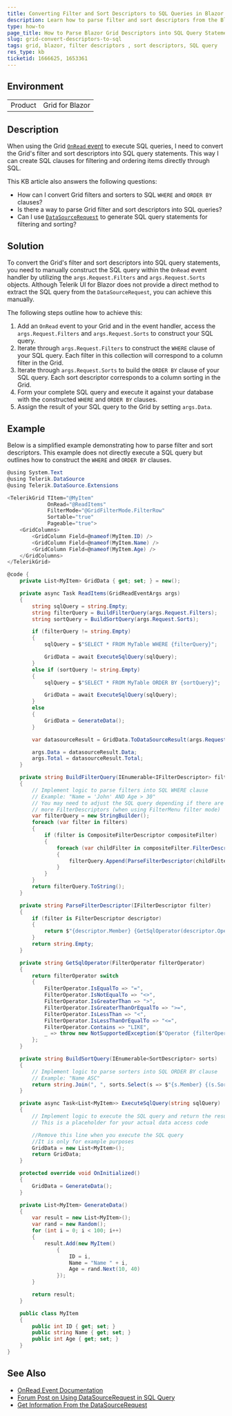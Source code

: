 ```yaml
---
title: Converting Filter and Sort Descriptors to SQL Queries in Blazor Grid
description: Learn how to parse filter and sort descriptors from the Blazor Grid into SQL query statements for manual SQL queries execution using the OnRead event.
type: how-to
page_title: How to Parse Blazor Grid Descriptors into SQL Query Statements
slug: grid-convert-descriptors-to-sql
tags: grid, blazor, filter descriptors , sort descriptors, SQL query
res_type: kb
ticketid: 1666625, 1653361
---
```


## Environment

<table>
    <tbody>
        <tr>
            <td>Product</td>
            <td>Grid for Blazor</td>
        </tr>
    </tbody>
</table>

## Description

When using the Grid [`OnRead` event](slug://grid-events#read-event) to execute SQL queries, I need to convert the Grid's filter and sort descriptors into SQL query statements. This way I can create SQL clauses for filtering and ordering items directly through SQL.

This KB article also answers the following questions:
- How can I convert Grid filters and sorters to SQL `WHERE` and `ORDER BY` clauses?
- Is there a way to parse Grid filter and sort descriptors into SQL queries?
- Can I use [`DataSourceRequest`](slug://common-features-data-binding-onread#event-argument) to generate SQL query statements for filtering and sorting?

## Solution

To convert the Grid's filter and sort descriptors into SQL query statements, you need to manually construct the SQL query within the `OnRead` event handler by utilizing the `args.Request.Filters` and `args.Request.Sorts` objects. Although Telerik UI for Blazor does not provide a direct method to extract the SQL query from the `DataSourceRequest`, you can achieve this manually.

The following steps outline how to achieve this:

1. Add an `OnRead` event to your Grid and in the event handler, access the `args.Request.Filters` and `args.Request.Sorts` to construct your SQL query.
1. Iterate through `args.Request.Filters` to construct the `WHERE` clause of your SQL query. Each filter in this collection will correspond to a column filter in the Grid.
1. Iterate through `args.Request.Sorts` to build the `ORDER BY` clause of your SQL query. Each sort descriptor corresponds to a column sorting in the Grid.
1. Form your complete SQL query and execute it against your database with the constructed `WHERE` and `ORDER BY` clauses.
1. Assign the result of your SQL query to the Grid by setting `args.Data`.

## Example

Below is a simplified example demonstrating how to parse filter and sort descriptors. This example does not directly execute a SQL query but outlines how to construct the `WHERE` and `ORDER BY` clauses.

```csharp
@using System.Text
@using Telerik.DataSource
@using Telerik.DataSource.Extensions

<TelerikGrid TItem="@MyItem"
             OnRead="@ReadItems"
             FilterMode="@GridFilterMode.FilterRow"
             Sortable="true"
             Pageable="true">
    <GridColumns>
        <GridColumn Field=@nameof(MyItem.ID) />
        <GridColumn Field=@nameof(MyItem.Name) />
        <GridColumn Field=@nameof(MyItem.Age) />
    </GridColumns>
</TelerikGrid>

@code {
    private List<MyItem> GridData { get; set; } = new();

    private async Task ReadItems(GridReadEventArgs args)
    {
        string sqlQuery = string.Empty;
        string filterQuery = BuildFilterQuery(args.Request.Filters);
        string sortQuery = BuildSortQuery(args.Request.Sorts);

        if (filterQuery != string.Empty)
        {
            sqlQuery = $"SELECT * FROM MyTable WHERE {filterQuery}";

            GridData = await ExecuteSqlQuery(sqlQuery);
        }
        else if (sortQuery != string.Empty)
        {
            sqlQuery = $"SELECT * FROM MyTable ORDER BY {sortQuery}";

            GridData = await ExecuteSqlQuery(sqlQuery);
        }
        else
        {
            GridData = GenerateData();
        }

        var datasourceResult = GridData.ToDataSourceResult(args.Request);

        args.Data = datasourceResult.Data;
        args.Total = datasourceResult.Total;
    }

    private string BuildFilterQuery(IEnumerable<IFilterDescriptor> filters)
    {
        // Implement logic to parse filters into SQL WHERE clause
        // Example: "Name = 'John' AND Age > 30"
        // You may need to adjust the SQL query depending if there are
        // more FilterDescriptors (when using FilterMenu filter mode)
        var filterQuery = new StringBuilder();
        foreach (var filter in filters)
        {
            if (filter is CompositeFilterDescriptor compositeFilter)
            {
                foreach (var childFilter in compositeFilter.FilterDescriptors)
                {
                    filterQuery.Append(ParseFilterDescriptor(childFilter));
                }
            }
        }
        return filterQuery.ToString();
    }

    private string ParseFilterDescriptor(IFilterDescriptor filter)
    {
        if (filter is FilterDescriptor descriptor)
        {
            return $"{descriptor.Member} {GetSqlOperator(descriptor.Operator)} '{descriptor.Value}'";
        }
        return string.Empty;
    }

    private string GetSqlOperator(FilterOperator filterOperator)
    {
        return filterOperator switch
        {
            FilterOperator.IsEqualTo => "=",
            FilterOperator.IsNotEqualTo => "<>",
            FilterOperator.IsGreaterThan => ">",
            FilterOperator.IsGreaterThanOrEqualTo => ">=",
            FilterOperator.IsLessThan => "<",
            FilterOperator.IsLessThanOrEqualTo => "<=",
            FilterOperator.Contains => "LIKE",
            _ => throw new NotSupportedException($"Operator {filterOperator} is not supported")
        };
    }

    private string BuildSortQuery(IEnumerable<SortDescriptor> sorts)
    {
        // Implement logic to parse sorters into SQL ORDER BY clause
        // Example: "Name ASC"
        return string.Join(", ", sorts.Select(s => $"{s.Member} {(s.SortDirection == ListSortDirection.Ascending ? "ASC" : "DESC")}"));
    }

    private async Task<List<MyItem>> ExecuteSqlQuery(string sqlQuery)
    {
        // Implement logic to execute the SQL query and return the result
        // This is a placeholder for your actual data access code

        //Remove this line when you execute the SQL query
        //It is only for example purposes
        GridData = new List<MyItem>();
        return GridData;
    }

    protected override void OnInitialized()
    {
        GridData = GenerateData();
    }

    private List<MyItem> GenerateData()
    {
        var result = new List<MyItem>();
        var rand = new Random();
        for (int i = 0; i < 100; i++)
        {
            result.Add(new MyItem()
                {
                    ID = i,
                    Name = "Name " + i,
                    Age = rand.Next(10, 40)
                });
        }

        return result;
    }

    public class MyItem
    {
        public int ID { get; set; }
        public string Name { get; set; }
        public int Age { get; set; }
    }
}
```

## See Also

- [OnRead Event Documentation](slug://grid-events#read-event)
- [Forum Post on Using DataSourceRequest in SQL Query](https://www.telerik.com/forums/can-datasourcerequest-be-used-in-sql-query-to-add-where-and-order-by-clauses)
- [Get Information From the DataSourceRequest](slug://components/grid/manual-operations#get-information-from-the-datasourcerequest)
